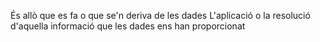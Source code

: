 És allò que es fa o que se'n deriva de les dades
	L'aplicació o la resolució d'aquella informació que les dades ens han proporcionat
